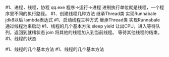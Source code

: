 #1、进程，线程，协程
    qq.exe 
    程序->运行->进程
    进制执行单位就是线程，一个程序里不同的执行路径。
#1、创建线程几种方法
    继承Thread类
    实现Runnabale
    jdk8以后 lambda表达式
#1、启动线程三种方式
    继承Thread类
    实现Runnabale
    通过线程池来启动
#1、线程的几个基本方法
    sleep
    yield
        让出CPU，进入等待队列，返回到就绪状态
    join
        将其他的线程加入到当前线程。
        等待其他线程的结束。
#1、线程的状态
    
#1、线程的几个基本方法
#1、线程的几个基本方法